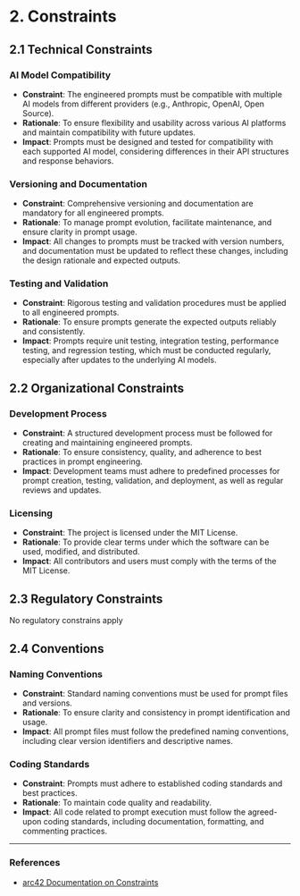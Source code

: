 # 2. Constraints

## 2.1 Technical Constraints

### AI Model Compatibility

- **Constraint**: The engineered prompts must be compatible with multiple AI models from different providers (e.g., Anthropic, OpenAI, Open Source).
- **Rationale**: To ensure flexibility and usability across various AI platforms and maintain compatibility with future updates.
- **Impact**: Prompts must be designed and tested for compatibility with each supported AI model, considering differences in their API structures and response behaviors.

### Versioning and Documentation

- **Constraint**: Comprehensive versioning and documentation are mandatory for all engineered prompts.
- **Rationale**: To manage prompt evolution, facilitate maintenance, and ensure clarity in prompt usage.
- **Impact**: All changes to prompts must be tracked with version numbers, and documentation must be updated to reflect these changes, including the design rationale and expected outputs.

### Testing and Validation

- **Constraint**: Rigorous testing and validation procedures must be applied to all engineered prompts.
- **Rationale**: To ensure prompts generate the expected outputs reliably and consistently.
- **Impact**: Prompts require unit testing, integration testing, performance testing, and regression testing, which must be conducted regularly, especially after updates to the underlying AI models.

## 2.2 Organizational Constraints

### Development Process

- **Constraint**: A structured development process must be followed for creating and maintaining engineered prompts.
- **Rationale**: To ensure consistency, quality, and adherence to best practices in prompt engineering.
- **Impact**: Development teams must adhere to predefined processes for prompt creation, testing, validation, and deployment, as well as regular reviews and updates.

### Licensing

- **Constraint**: The project is licensed under the MIT License.
- **Rationale**: To provide clear terms under which the software can be used, modified, and distributed.
- **Impact**: All contributors and users must comply with the terms of the MIT License.

## 2.3 Regulatory Constraints

No regulatory constrains apply

## 2.4 Conventions

### Naming Conventions

- **Constraint**: Standard naming conventions must be used for prompt files and versions.
- **Rationale**: To ensure clarity and consistency in prompt identification and usage.
- **Impact**: All prompt files must follow the predefined naming conventions, including clear version identifiers and descriptive names.

### Coding Standards

- **Constraint**: Prompts must adhere to established coding standards and best practices.
- **Rationale**: To maintain code quality and readability.
- **Impact**: All code related to prompt execution must follow the agreed-upon coding standards, including documentation, formatting, and commenting practices.

---

### References

- [arc42 Documentation on Constraints](https://docs.arc42.org/section-2/)
